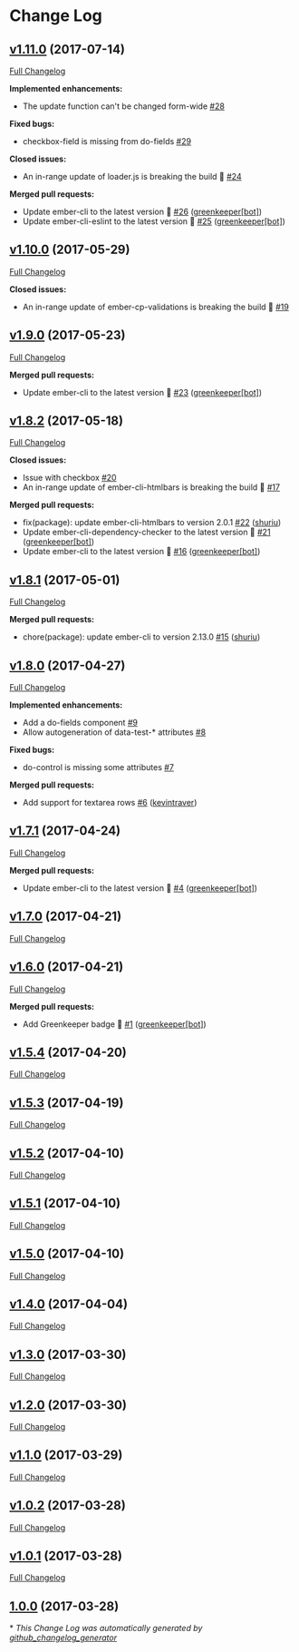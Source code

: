 # Change Log

## [v1.11.0](https://github.com/shuriu/ember-do-forms/tree/v1.11.0) (2017-07-14)
[Full Changelog](https://github.com/shuriu/ember-do-forms/compare/v1.10.0...v1.11.0)

**Implemented enhancements:**

- The update function can't be changed form-wide [\#28](https://github.com/shuriu/ember-do-forms/issues/28)

**Fixed bugs:**

- checkbox-field is missing from do-fields [\#29](https://github.com/shuriu/ember-do-forms/issues/29)

**Closed issues:**

- An in-range update of loader.js is breaking the build 🚨 [\#24](https://github.com/shuriu/ember-do-forms/issues/24)

**Merged pull requests:**

- Update ember-cli to the latest version 🚀 [\#26](https://github.com/shuriu/ember-do-forms/pull/26) ([greenkeeper[bot]](https://github.com/apps/greenkeeper))
- Update ember-cli-eslint to the latest version 🚀 [\#25](https://github.com/shuriu/ember-do-forms/pull/25) ([greenkeeper[bot]](https://github.com/apps/greenkeeper))

## [v1.10.0](https://github.com/shuriu/ember-do-forms/tree/v1.10.0) (2017-05-29)
[Full Changelog](https://github.com/shuriu/ember-do-forms/compare/v1.9.0...v1.10.0)

**Closed issues:**

- An in-range update of ember-cp-validations is breaking the build 🚨 [\#19](https://github.com/shuriu/ember-do-forms/issues/19)

## [v1.9.0](https://github.com/shuriu/ember-do-forms/tree/v1.9.0) (2017-05-23)
[Full Changelog](https://github.com/shuriu/ember-do-forms/compare/v1.8.2...v1.9.0)

**Merged pull requests:**

- Update ember-cli to the latest version 🚀 [\#23](https://github.com/shuriu/ember-do-forms/pull/23) ([greenkeeper[bot]](https://github.com/apps/greenkeeper))

## [v1.8.2](https://github.com/shuriu/ember-do-forms/tree/v1.8.2) (2017-05-18)
[Full Changelog](https://github.com/shuriu/ember-do-forms/compare/v1.8.1...v1.8.2)

**Closed issues:**

- Issue with checkbox [\#20](https://github.com/shuriu/ember-do-forms/issues/20)
- An in-range update of ember-cli-htmlbars is breaking the build 🚨 [\#17](https://github.com/shuriu/ember-do-forms/issues/17)

**Merged pull requests:**

- fix\(package\): update ember-cli-htmlbars to version 2.0.1 [\#22](https://github.com/shuriu/ember-do-forms/pull/22) ([shuriu](https://github.com/shuriu))
- Update ember-cli-dependency-checker to the latest version 🚀 [\#21](https://github.com/shuriu/ember-do-forms/pull/21) ([greenkeeper[bot]](https://github.com/apps/greenkeeper))
- Update ember-cli to the latest version 🚀 [\#16](https://github.com/shuriu/ember-do-forms/pull/16) ([greenkeeper[bot]](https://github.com/apps/greenkeeper))

## [v1.8.1](https://github.com/shuriu/ember-do-forms/tree/v1.8.1) (2017-05-01)
[Full Changelog](https://github.com/shuriu/ember-do-forms/compare/v1.8.0...v1.8.1)

**Merged pull requests:**

- chore\(package\): update ember-cli to version 2.13.0 [\#15](https://github.com/shuriu/ember-do-forms/pull/15) ([shuriu](https://github.com/shuriu))

## [v1.8.0](https://github.com/shuriu/ember-do-forms/tree/v1.8.0) (2017-04-27)
[Full Changelog](https://github.com/shuriu/ember-do-forms/compare/v1.7.1...v1.8.0)

**Implemented enhancements:**

- Add a do-fields component [\#9](https://github.com/shuriu/ember-do-forms/issues/9)
- Allow autogeneration of data-test-\* attributes [\#8](https://github.com/shuriu/ember-do-forms/issues/8)

**Fixed bugs:**

- do-control is missing some attributes  [\#7](https://github.com/shuriu/ember-do-forms/issues/7)

**Merged pull requests:**

- Add support for textarea rows [\#6](https://github.com/shuriu/ember-do-forms/pull/6) ([kevintraver](https://github.com/kevintraver))

## [v1.7.1](https://github.com/shuriu/ember-do-forms/tree/v1.7.1) (2017-04-24)
[Full Changelog](https://github.com/shuriu/ember-do-forms/compare/v1.7.0...v1.7.1)

**Merged pull requests:**

- Update ember-cli to the latest version 🚀 [\#4](https://github.com/shuriu/ember-do-forms/pull/4) ([greenkeeper[bot]](https://github.com/apps/greenkeeper))

## [v1.7.0](https://github.com/shuriu/ember-do-forms/tree/v1.7.0) (2017-04-21)
[Full Changelog](https://github.com/shuriu/ember-do-forms/compare/v1.6.0...v1.7.0)

## [v1.6.0](https://github.com/shuriu/ember-do-forms/tree/v1.6.0) (2017-04-21)
[Full Changelog](https://github.com/shuriu/ember-do-forms/compare/v1.5.4...v1.6.0)

**Merged pull requests:**

- Add Greenkeeper badge 🌴 [\#1](https://github.com/shuriu/ember-do-forms/pull/1) ([greenkeeper[bot]](https://github.com/apps/greenkeeper))

## [v1.5.4](https://github.com/shuriu/ember-do-forms/tree/v1.5.4) (2017-04-20)
[Full Changelog](https://github.com/shuriu/ember-do-forms/compare/v1.5.3...v1.5.4)

## [v1.5.3](https://github.com/shuriu/ember-do-forms/tree/v1.5.3) (2017-04-19)
[Full Changelog](https://github.com/shuriu/ember-do-forms/compare/v1.5.2...v1.5.3)

## [v1.5.2](https://github.com/shuriu/ember-do-forms/tree/v1.5.2) (2017-04-10)
[Full Changelog](https://github.com/shuriu/ember-do-forms/compare/v1.5.1...v1.5.2)

## [v1.5.1](https://github.com/shuriu/ember-do-forms/tree/v1.5.1) (2017-04-10)
[Full Changelog](https://github.com/shuriu/ember-do-forms/compare/v1.5.0...v1.5.1)

## [v1.5.0](https://github.com/shuriu/ember-do-forms/tree/v1.5.0) (2017-04-10)
[Full Changelog](https://github.com/shuriu/ember-do-forms/compare/v1.4.0...v1.5.0)

## [v1.4.0](https://github.com/shuriu/ember-do-forms/tree/v1.4.0) (2017-04-04)
[Full Changelog](https://github.com/shuriu/ember-do-forms/compare/v1.3.0...v1.4.0)

## [v1.3.0](https://github.com/shuriu/ember-do-forms/tree/v1.3.0) (2017-03-30)
[Full Changelog](https://github.com/shuriu/ember-do-forms/compare/v1.2.0...v1.3.0)

## [v1.2.0](https://github.com/shuriu/ember-do-forms/tree/v1.2.0) (2017-03-30)
[Full Changelog](https://github.com/shuriu/ember-do-forms/compare/v1.1.0...v1.2.0)

## [v1.1.0](https://github.com/shuriu/ember-do-forms/tree/v1.1.0) (2017-03-29)
[Full Changelog](https://github.com/shuriu/ember-do-forms/compare/v1.0.2...v1.1.0)

## [v1.0.2](https://github.com/shuriu/ember-do-forms/tree/v1.0.2) (2017-03-28)
[Full Changelog](https://github.com/shuriu/ember-do-forms/compare/v1.0.1...v1.0.2)

## [v1.0.1](https://github.com/shuriu/ember-do-forms/tree/v1.0.1) (2017-03-28)
[Full Changelog](https://github.com/shuriu/ember-do-forms/compare/1.0.0...v1.0.1)

## [1.0.0](https://github.com/shuriu/ember-do-forms/tree/1.0.0) (2017-03-28)


\* *This Change Log was automatically generated by [github_changelog_generator](https://github.com/skywinder/Github-Changelog-Generator)*